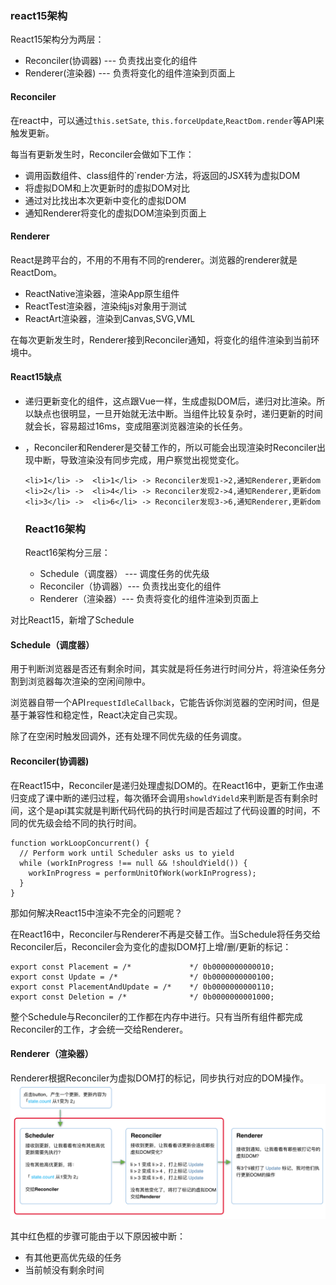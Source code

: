 ### react15架构
  React15架构分为两层：
  + Reconciler(协调器) --- 负责找出变化的组件
  + Renderer(渲染器) --- 负责将变化的组件渲染到页面上

#### Reconciler
在react中，可以通过`this.setSate`, `this.forceUpdate`,`ReactDom.render`等API来触发更新。

每当有更新发生时，Reconciler会做如下工作：
+ 调用函数组件、class组件的`render·方法，将返回的JSX转为虚拟DOM
+ 将虚拟DOM和上次更新时的虚拟DOM对比
+ 通过对比找出本次更新中变化的虚拟DOM
+ 通知Renderer将变化的虚拟DOM渲染到页面上

#### Renderer
React是跨平台的，不用的不用有不同的renderer。浏览器的renderer就是ReactDom。
+ ReactNative渲染器，渲染App原生组件
+ ReactTest渲染器，渲染纯js对象用于测试
+ ReactArt渲染器，渲染到Canvas,SVG,VML

在每次更新发生时，Renderer接到Reconciler通知，将变化的组件渲染到当前环境中。

#### React15缺点
+ 递归更新变化的组件，这点跟Vue一样，生成虚拟DOM后，递归对比渲染。所以缺点也很明显，一旦开始就无法中断。当组件比较复杂时，递归更新的时间就会长，容易超过16ms，变成阻塞浏览器渲染的长任务。
+ ，Reconciler和Renderer是交替工作的，所以可能会出现渲染时Reconciler出现中断，导致渲染没有同步完成，用户察觉出视觉变化。
  ```
  <li>1</li> ->  <li>1</li> -> Reconciler发现1->2,通知Renderer,更新dom
  <li>2</li> ->  <li>4</li> -> Reconciler发现2->4,通知Renderer,更新dom
  <li>3</li> ->  <li>6</li> -> Reconciler发现3->6,通知Renderer,更新dom

  ```

  ### React16架构
  React16架构分三层：
  + Schedule（调度器） --- 调度任务的优先级
  + Reconciler（协调器）--- 负责找出变化的组件
  + Renderer（渲染器）--- 负责将变化的组件渲染到页面上

对比React15，新增了Schedule

#### Schedule（调度器）
用于判断浏览器是否还有剩余时间，其实就是将任务进行时间分片，将渲染任务分割到浏览器每次渲染的空闲间隙中。

浏览器自带一个API`requestIdleCallback`，它能告诉你浏览器的空闲时间，但是基于兼容性和稳定性，React决定自己实现。

除了在空闲时触发回调外，还有处理不同优先级的任务调度。

#### Reconciler(协调器)
在React15中，Reconciler是递归处理虚拟DOM的。在React16中，更新工作虫递归变成了课中断的递归过程，每次循环会调用`showldYideld`来判断是否有剩余时间，这个是api其实就是判断代码代码的执行时间是否超过了代码设置的时间，不同的优先级会给不同的执行时间。
```
function workLoopConcurrent() {
  // Perform work until Scheduler asks us to yield
  while (workInProgress !== null && !shouldYield()) {
    workInProgress = performUnitOfWork(workInProgress);
  }
}
```

那如何解决React15中渲染不完全的问题呢？

在React16中，Reconciler与Renderer不再是交替工作。当Schedule将任务交给Reconciler后，Reconciler会为变化的虚拟DOM打上增/删/更新的标记：
```
export const Placement = /*             */ 0b0000000000010;
export const Update = /*                */ 0b0000000000100;
export const PlacementAndUpdate = /*    */ 0b0000000000110;
export const Deletion = /*              */ 0b0000000001000;
```

整个Schedule与Reconciler的工作都在内存中进行。只有当所有组件都完成Reconciler的工作，才会统一交给Renderer。

#### Renderer（渲染器）
Renderer根据Reconciler为虚拟DOM打的标记，同步执行对应的DOM操作。
![process.png](./process.png)

其中红色框的步骤可能由于以下原因被中断：
+ 有其他更高优先级的任务
+ 当前帧没有剩余时间